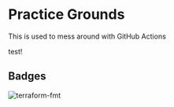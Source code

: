 # Practice Grounds
This is used to mess around with GitHub Actions

test!

 ## Badges
 ![terraform-fmt](https://github.com/maishiroma/GitGoodActons/workflows/terraform-fmt/badge.svg?branch=master&event=push)